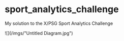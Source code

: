 # sport_analytics_challenge
My solution to the X/PSG Sport Analytics Challenge


![](/imgs/"Untitled Diagram.jpg")


